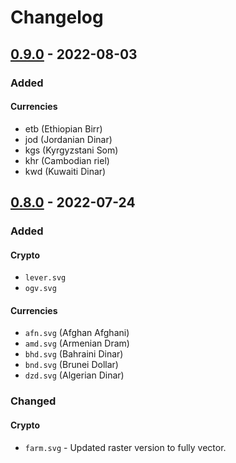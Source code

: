 # Changelog

## [0.9.0](https://github.com/VadimMalykhin/binance-icons/releases/tag/v0.9.0) - 2022-08-03

### Added

#### Currencies

- etb (Ethiopian Birr)
- jod (Jordanian Dinar)
- kgs (Kyrgyzstani Som)
- khr (Cambodian riel)
- kwd (Kuwaiti Dinar)


## [0.8.0](https://github.com/VadimMalykhin/binance-icons/releases/tag/v0.8.0) - 2022-07-24

### Added

#### Crypto

- `lever.svg`
- `ogv.svg`

#### Currencies

- `afn.svg` (Afghan Afghani)
- `amd.svg` (Armenian Dram)
- `bhd.svg` (Bahraini Dinar)
- `bnd.svg` (Brunei Dollar)
- `dzd.svg` (Algerian Dinar)

### Changed

#### Crypto

- `farm.svg` - Updated raster version to fully vector.
